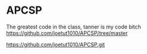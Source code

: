 # APCSP
The greatest code in the class, tanner is my code bitch
https://github.com/joetut1010/APCSP/tree/master

https://github.com/joetut1010/APCSP.git